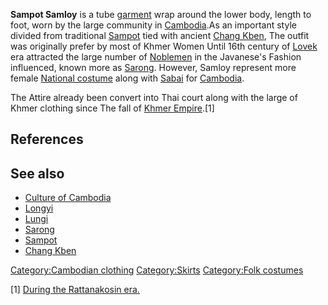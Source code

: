 **Sampot Samloy** is a tube [garment](Textile "wikilink") wrap around
the lower body, length to foot, worn by the large community in
[Cambodia](Cambodia "wikilink").As an important style divided from
traditional [Sampot](Sampot "wikilink") tied with ancient [Chang
Kben](Chang_Kben "wikilink"), The outfit was originally prefer by most
of Khmer Women Until 16th century of [Lovek](Lovek "wikilink") era
attracted the large number of [Noblemen](Nobility "wikilink") in the
Javanese's Fashion influenced, known more as
[Sarong](Sarong "wikilink"). However, Samloy represent more female
[National costume](National_costume "wikilink") along with
[Sabai](Sabai "wikilink") for [Cambodia](Cambodia "wikilink").

The Attire already been convert into Thai court along with the large of
Khmer clothing since The fall of [Khmer
Empire](Khmer_Empire "wikilink").[1]

## References

## See also

-   [Culture of Cambodia](Culture_of_Cambodia "wikilink")
-   [Longyi](Longyi "wikilink")
-   [Lungi](Lungi "wikilink")
-   [Sarong](Sarong "wikilink")
-   [Sampot](Sampot "wikilink")
-   [Chang Kben](Chang_Kben "wikilink")

[Category:Cambodian clothing](Category:Cambodian_clothing "wikilink")
[Category:Skirts](Category:Skirts "wikilink") [Category:Folk
costumes](Category:Folk_costumes "wikilink")

[1] [During the Rattanakosin
era.](http://web.ku.ac.th/AmazingThailand/Boonsom/during.html)